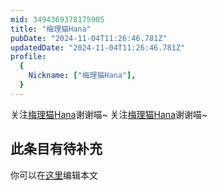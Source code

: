 ```yaml
---
mid: 3494369378175905
title: "梅理猫Hana"
pubDate: "2024-11-04T11:26:46.781Z"
updatedDate: "2024-11-04T11:26:46.781Z"
profile:
  {
    Nickname: ["梅理猫Hana"],
  }
---
```


关注[梅理猫Hana](https://space.bilibili.com/3494369378175905)谢谢喵~ 关注[梅理猫Hana](https://space.bilibili.com/3494369378175905)谢谢喵~

## 此条目有待补充
你可以在[这里](https://github.com/Yuhanawa/VTuber.ICU/edit/master/src/content/v/梅理猫Hana/index.md)编辑本文
